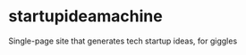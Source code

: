 startupideamachine
==================

Single-page site that generates tech startup ideas, for giggles
